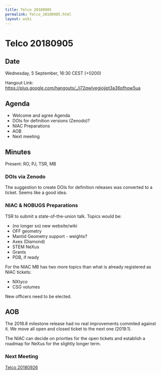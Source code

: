 ```yaml
---
title: Telco 20180905
permalink: Telco_20180905.html
layout: wiki
---
```

Telco 20180905
==============

Date
----

Wednesday, 5 September, 16:30 CEST (+0200)

<!-- end of autogeneration -->

Hangout Link:
<https://plus.google.com/hangouts/_/j72qwlvegiojjpt3a36pfhow5ua>


Agenda
------

-   Welcome and agree Agenda
-   DOIs for definition versions (Zenodo)?
-   NIAC Preparations
-   AOB
-   Next meeting

Minutes
-------

Present: RO, PJ, TSR, MB

### DOIs via Zenodo

The suggestion to create DOIs for definition releases was converted to a ticket.
Seems like a good idea.

### NIAC & NOBUGS Preparations

TSR to submit a state-of-the-union talk. Topics would be:
* (no longer so) new website/wiki
* OFF geometry
* Mantid Geometry support - weights?
* Axes (Diamond)
* STEM NeXus
* Grants
* PDB, if ready

For the NIAC MB has two more topics than what is already registered as NIAC tickets:
* NXtyco
* CSG volumes


New officers need to be elected.

## AOB

The 2018.8 milestone release had no real improvements commited against it.
We move all open and closed ticket to the next one (2019.1).

The NIAC can decide on priorties for the open tickets and
establish a roadmap for NeXus for the slightly longer term.

### Next Meeting
[Telco 20180926](Telco_20180926.html)
